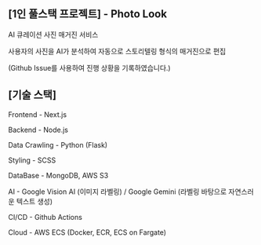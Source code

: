 ## [1인 풀스택 프로젝트] - Photo Look

AI 큐레이션 사진 매거진 서비스

사용자의 사진을 AI가 분석하여 자동으로 스토리텔링 형식의 매거진으로 편집

(Github Issue를 사용하여 진행 상황을 기록하였습니다.)

## [기술 스택]


Frontend - Next.js 


Backend - Node.js 

Data Crawling - Python (Flask)

Styling - SCSS

DataBase - MongoDB, AWS S3

AI - Google Vision AI (이미지 라벨링) / Google Gemini (라벨링 바탕으로 자연스러운 텍스트 생성)

CI/CD - Github Actions

Cloud - AWS ECS (Docker, ECR, ECS on Fargate)



